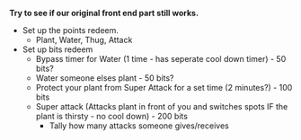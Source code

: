 **Try to see if our original front end part still works.**

- Set up the points redeem.
    - Plant, Water, Thug, Attack
- Set up bits redeem
    - Bypass timer for Water (1 time - has seperate cool down timer) - 50 bits?
    - Water someone elses plant - 50 bits?
    - Protect your plant from Super Attack for a set time (2 minutes?) - 100 bits
    - Super attack (Attacks plant in front of you and switches spots IF the plant is thirsty - no cool down) - 200 bits
      - Tally how many attacks someone gives/receives